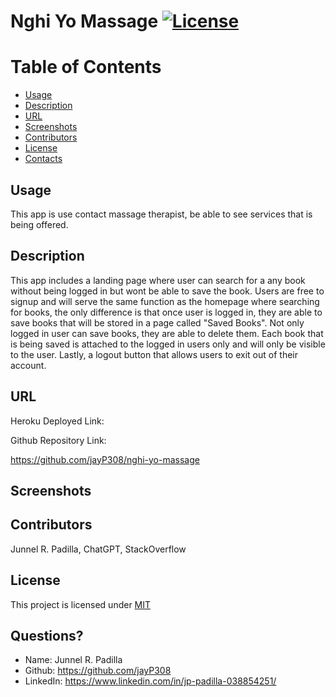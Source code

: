 # Nghi Yo Massage [![License](https://img.shields.io/badge/License-MIT-blue.svg)](https://opensource.org/licenses/MIT)

# Table of Contents
* [Usage](#usage)
* [Description](#usage)
* [URL](#URL)
* [Screenshots](#Screenshots)
* [Contributors](#contributors)
* [License](#license)
* [Contacts](#contacts)
  
## Usage
This app is use contact massage therapist, be able to see services that is being offered.
  
## Description
This app includes a landing page where user can search for a any book without being logged in but wont be able to save the book. Users are free to signup and will serve the same function as the homepage where searching for books, the only difference is that once user is logged in, they are able to save books that will be stored in a page called "Saved Books". Not only logged in user can save books, they are able to delete them. Each book that is being saved is attached to the logged in users only and will only be visible to the user. Lastly, a logout button that allows users to exit out of their account.
  
## URL 
Heroku Deployed Link:

Github Repository Link:

https://github.com/jayP308/nghi-yo-massage

## Screenshots

## Contributors
Junnel R. Padilla, ChatGPT, StackOverflow
  
## License
This project is licensed under [MIT](https://opensource.org/licenses/MIT)

## Questions?
* Name: Junnel R. Padilla
* Github: https://github.com/jayP308
* LinkedIn: https://www.linkedin.com/in/jp-padilla-038854251/